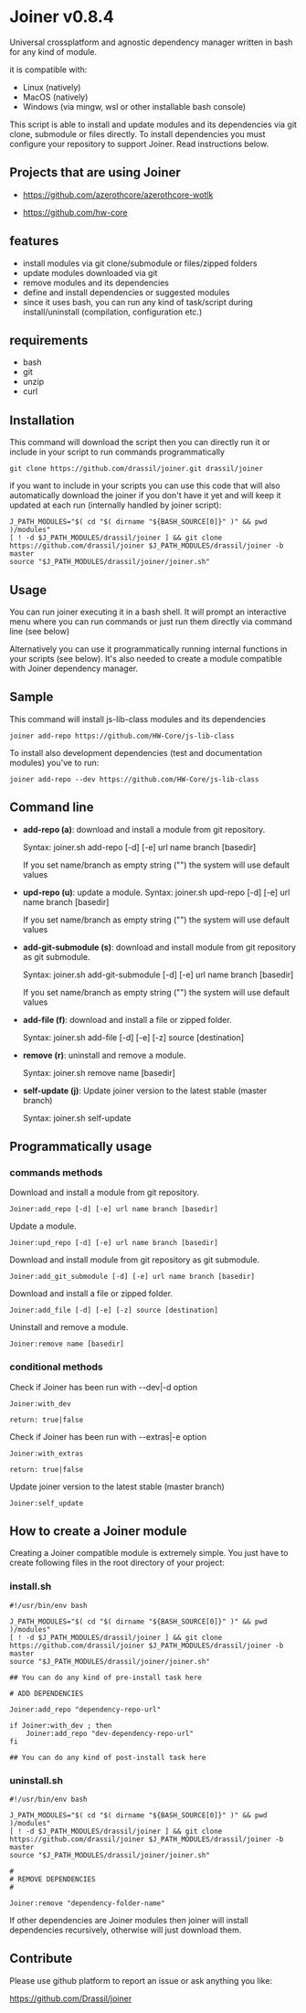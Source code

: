 # Joiner v0.8.4

Universal crossplatform and agnostic dependency manager written in bash for any kind of module. 

it is compatible with:

- Linux (natively)
- MacOS (natively)
- Windows (via mingw, wsl or other installable bash console)

This script is able to install and update modules and its dependencies via git clone, submodule or files directly.
To install dependencies you must configure your repository to support Joiner. Read instructions below.

## Projects that are using Joiner

- https://github.com/azerothcore/azerothcore-wotlk

- https://github.com/hw-core

## features

- install modules via git clone/submodule or files/zipped folders
- update modules downloaded via git
- remove modules and its dependencies
- define and install dependencies or suggested modules
- since it uses bash, you can run any kind of task/script during install/uninstall (compilation, configuration etc.)

## requirements

- bash
- git
- unzip
- curl

## Installation

This command will download the script then you can directly run it or include in your script to run commands programmatically   

```
git clone https://github.com/drassil/joiner.git drassil/joiner
```

if you want to include in your scripts you can use this code that will also automatically download the joiner if you don't have it yet and will keep it updated at each run (internally handled by joiner script):

```
J_PATH_MODULES="$( cd "$( dirname "${BASH_SOURCE[0]}" )" && pwd )/modules"
[ ! -d $J_PATH_MODULES/drassil/joiner ] && git clone https://github.com/drassil/joiner $J_PATH_MODULES/drassil/joiner -b master
source "$J_PATH_MODULES/drassil/joiner/joiner.sh"
```

## Usage

You can run joiner executing it in a bash shell. It will prompt an interactive menu where you can run commands or just run them directly via command line (see below)

Alternatively you can use it programmatically running internal functions in your scripts (see below). It's also needed to create a module compatible with Joiner dependency manager.

## Sample

This command will install js-lib-class modules and its dependencies

    joiner add-repo https://github.com/HW-Core/js-lib-class

To install also development dependencies (test and documentation modules) you've to run:

    joiner add-repo --dev https://github.com/HW-Core/js-lib-class

## Command line

- **add-repo (a)**: download and install a module from git repository.
  
  Syntax: joiner.sh add-repo [-d] [-e] url name branch [basedir]
  
  If you set name/branch as empty string ("") the system will use default values

- **upd-repo (u)**: update a module.
  Syntax: joiner.sh upd-repo [-d] [-e] url name branch [basedir]
  
  If you set name/branch as empty string ("") the system will use default values

- **add-git-submodule (s)**: download and install module from git repository as git submodule.
  
  Syntax: joiner.sh add-git-submodule [-d] [-e] url name branch [basedir]

  If you set name/branch as empty string ("") the system will use default values


- **add-file (f)**: download and install a file or zipped folder.

  Syntax: joiner.sh add-file [-d] [-e] [-z] source [destination]

- **remove (r)**: uninstall and remove a module.

  Syntax: joiner.sh remove name [basedir]

- **self-update (j)**: Update joiner version to the latest stable (master branch)

  Syntax: joiner.sh self-update



## Programmatically usage

### commands methods
Download and install a module from git repository.

    Joiner:add_repo [-d] [-e] url name branch [basedir]

Update a module.

    Joiner:upd_repo [-d] [-e] url name branch [basedir]

Download and install module from git repository as git submodule.
    
    Joiner:add_git_submodule [-d] [-e] url name branch [basedir]

Download and install a file or zipped folder.

    Joiner:add_file [-d] [-e] [-z] source [destination]

Uninstall and remove a module.

    Joiner:remove name [basedir]

### conditional methods

Check if Joiner has been run with --dev|-d option

    Joiner:with_dev

    return: true|false

Check if Joiner has been run with --extras|-e option

    Joiner:with_extras

    return: true|false

Update joiner version to the latest stable (master branch)

    Joiner:self_update


## How to create a Joiner module

Creating a Joiner compatible module is extremely simple.
You just have to create following files in the root directory of your project:

### install.sh

```
#!/usr/bin/env bash

J_PATH_MODULES="$( cd "$( dirname "${BASH_SOURCE[0]}" )" && pwd )/modules"
[ ! -d $J_PATH_MODULES/drassil/joiner ] && git clone https://github.com/drassil/joiner $J_PATH_MODULES/drassil/joiner -b master
source "$J_PATH_MODULES/drassil/joiner/joiner.sh"

## You can do any kind of pre-install task here

# ADD DEPENDENCIES

Joiner:add_repo "dependency-repo-url"

if Joiner:with_dev ; then
    Joiner:add_repo "dev-dependency-repo-url"
fi

## You can do any kind of post-install task here
```


### uninstall.sh


```
#!/usr/bin/env bash

J_PATH_MODULES="$( cd "$( dirname "${BASH_SOURCE[0]}" )" && pwd )/modules"
[ ! -d $J_PATH_MODULES/drassil/joiner ] && git clone https://github.com/drassil/joiner $J_PATH_MODULES/drassil/joiner -b master
source "$J_PATH_MODULES/drassil/joiner/joiner.sh"

#
# REMOVE DEPENDENCIES
#

Joiner:remove "dependency-folder-name"

```

If other dependencies are Joiner modules then joiner will install dependencies recursively, otherwise will just download them.


## Contribute

Please use github platform to report an issue or ask anything you like:

https://github.com/Drassil/joiner







